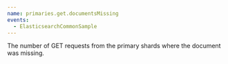 ```yaml
---
name: primaries.get.documentsMissing
events:
  - ElasticsearchCommonSample
---
```


The number of GET requests from the primary shards where the document was missing.